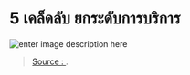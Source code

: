 
5 เคล็ดลับ ยกระดับการบริการ
===

![enter image description here](https://img.wongnai.com/p/1920x0/2019/09/04/e72e657d7b48410fba5e596ffc654a66.jpg)

> [Source : ](https://www.wongnai.com/business-owners/how-to-improve-customer-service?gclid=Cj0KCQiAhojzBRC3ARIsAGtNtHVr5y3J7D9qw35zXGVLyFJnmsq6JMXm3YK107bu7Bx-RtXpav1nxcwaAgEHEALw_wcB).
<!--stackedit_data:
eyJoaXN0b3J5IjpbLTIwMzM3Njk4NDBdfQ==
-->